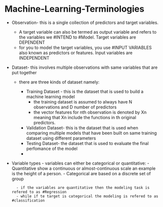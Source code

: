 # Machine-Learning-Terminologies
- Observation- this is a single collection  of predictors and target variables. 
   - A target variable can also be termed as output variable and refers to the variables we #INTEND to #Model. Target variables are DEPENDENT
   - for you to model the target variables, you use #INPUT VARIABLES also known as predictors or features. Input variables are INDEPENDENT

- Dataset- this involves multiple observations with same variables that are put together

	- there are three kinds of dataset namely:
		
		- Training Dataset - this is the dataset that is used to build a machine learning model
			-  the training dataset is assumed to always have N observations and D number of predictors
			-  the vector features for nth observation is denoted by Xn meaning that Xn include the functions in th original predictors. 			
		- Validation Dataset- this is the dataset that is used when comparing multiple models that have been built on same training dataset using different parameters
		- Testing Dataset- the dataset that is used to evaluate the final perfomance of the model
		- 


- Variable types
		- variables can either be categorical or quantitative:
				- Quantitative show a continuous or almost-continuous scale an example is the height of a person. 
				- Categorical are based on a discrete set of group
							
		- if the variables are quantitative then the modeling task is refered to as #Regression
		- while if te target is categorical the modeling is refered to as #classification
		
